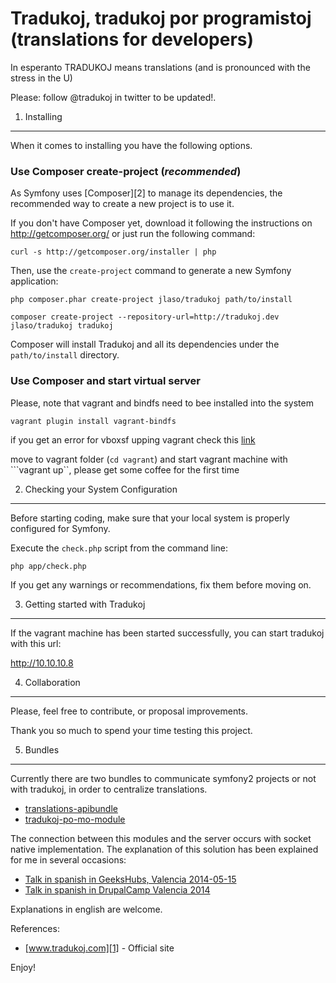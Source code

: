 Tradukoj, tradukoj por programistoj (translations for developers)
===================================

In esperanto TRADUKOJ means translations (and is pronounced with the stress in the U)

Please: follow @tradukoj in twitter to be updated!.

1) Installing
-------------

When it comes to installing you have the following options.

### Use Composer create-project (*recommended*)

As Symfony uses [Composer][2] to manage its dependencies, the recommended way
to create a new project is to use it.

If you don't have Composer yet, download it following the instructions on
http://getcomposer.org/ or just run the following command:

    curl -s http://getcomposer.org/installer | php

Then, use the `create-project` command to generate a new Symfony application:

    php composer.phar create-project jlaso/tradukoj path/to/install
    
    composer create-project --repository-url=http://tradukoj.dev  jlaso/tradukoj tradukoj

Composer will install Tradukoj and all its dependencies under the
`path/to/install` directory.

### Use Composer and start virtual server

Please, note that vagrant and bindfs need to bee installed into the system

    vagrant plugin install vagrant-bindfs
    
if you get an error for vboxsf upping vagrant check this [link](http://stackoverflow.com/questions/22717428/vagrant-error-failed-to-mount-folders-in-linux-guest) 

move to vagrant folder (```cd vagrant```) and start vagrant machine with ```vagrant up``, please get some coffee for the first time

2) Checking your System Configuration
-------------------------------------

Before starting coding, make sure that your local system is properly
configured for Symfony.

Execute the `check.php` script from the command line:

    php app/check.php

If you get any warnings or recommendations, fix them before moving on.


3) Getting started with Tradukoj
-------------------------------

If the vagrant machine has been started successfully, you can start tradukoj with this url:

http://10.10.10.8


4) Collaboration
----------------

Please, feel free to contribute, or proposal improvements.

Thank you so much to spend your time testing this project.


5) Bundles
----------

Currently there are two bundles to communicate symfony2 projects or not with tradukoj, in order to centralize translations.

- [translations-apibundle](https://github.com/jlaso/translations-apibundle)
- [tradukoj-po-mo-module](https://github.com/jlaso/tradukoj-po-mo-module)

The connection between this modules and the server occurs with socket native implementation. The explanation of this solution has been explained for me in several occasions:

- [Talk in spanish in GeeksHubs, Valencia 2014-05-15](http://youtu.be/zjZG3eY_QNg)
- [Talk in spanish in DrupalCamp Valencia 2014](https://vimeo.com/channels/drupalcampspain2014/98160710)

Explanations in english are welcome.



References:

  * [www.tradukoj.com][1] - Official site
   
Enjoy!

[1]:  https://www.tradukoj.com

